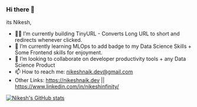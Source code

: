### Hi there 👋

its Nikesh,

- 🧑‍💻 I’m currently building TinyURL - Converts Long URL to short and redirects whenever clicked.
- 🌱 I’m currently learning MLOps to add badge to my Data Science Skills + Some Frontend skills for enjoyment.
- 👯 I’m looking to collaborate on developer productivity tools + any Data Science Product
- 📫 How to reach me: nikeshnaik.dev@gmail.com 
- Other Links: https://nikeshnaik.dev || https://www.linkedin.com/in/nikeshinfinity/

[![Nikesh's GitHub stats](https://github-readme-stats.vercel.app/api?username=nikeshnaik&hide=stars)](https://github.com/anuraghazra/github-readme-stats)


